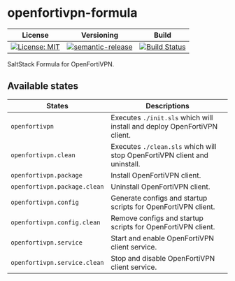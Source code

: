 # openfortivpn-formula

| License | Versioning | Build |
| ------- | ---------- | ----- |
| [![License: MIT](https://img.shields.io/badge/License-MIT-yellow.svg)](https://opensource.org/licenses/MIT) | [![semantic-release](https://img.shields.io/badge/%20%20%F0%9F%93%A6%F0%9F%9A%80-semantic--release-e10079.svg)](https://github.com/semantic-release/semantic-release) | [![Build Status](https://travis-ci.com/extra2000/openfortivpn.svg?branch=master)](https://travis-ci.com/extra2000/openfortivpn) |

SaltStack Formula for OpenFortiVPN.


## Available states

| States | Descriptions |
| ------ | ------------ |
| `openfortivpn` | Executes `./init.sls` which will install and deploy OpenFortiVPN client. |
| `openfortivpn.clean` | Executes `./clean.sls` which will stop OpenFortiVPN client and uninstall. |
| `openfortivpn.package` | Install OpenFortiVPN client. |
| `openfortivpn.package.clean` | Uninstall OpenFortiVPN client. |
| `openfortivpn.config` | Generate configs and startup scripts for OpenFortiVPN client. |
| `openfortivpn.config.clean` | Remove configs and startup scripts for OpenFortiVPN client. |
| `openfortivpn.service` | Start and enable OpenFortiVPN client service. |
| `openfortivpn.service.clean` | Stop and disable OpenFortiVPN client service. |
